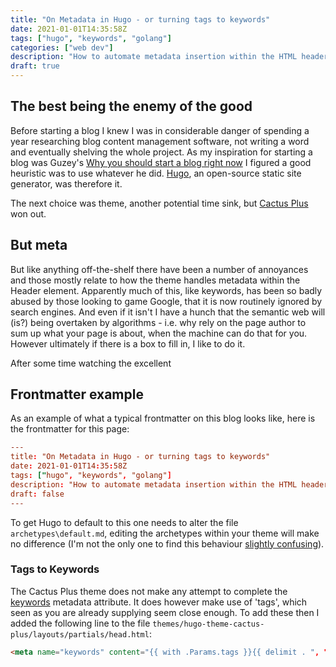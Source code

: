 ```yaml
---
title: "On Metadata in Hugo - or turning tags to keywords"
date: 2021-01-01T14:35:58Z
tags: ["hugo", "keywords", "golang"]
categories: ["web dev"]
description: "How to automate metadata insertion within the HTML header using Hugo open-source static site generator"
draft: true
---
```


## The best being the enemy of the good

Before starting a blog I knew I was in considerable danger of spending a year researching blog content management software, not writing a word and eventually shelving the whole project.  As my inspiration for starting a blog was Guzey's [Why you should start a blog right now](https://guzey.com/personal/why-have-a-blog/) I figured a good heuristic was to use whatever he did.  [Hugo](https://gohugo.io/), an open-source static site generator, was therefore it.

The next choice was theme, another potential time sink, but [Cactus Plus](https://themes.gohugo.io/hugo-theme-cactus-plus/) won out.

## But meta

But like anything off-the-shelf there have been a number of annoyances and those mostly relate to how the theme handles metadata within the Header element.  Apparently much of this, like keywords, has been so badly abused by those looking to game Google, that it is now routinely ignored by search engines.  And even if it isn't I have a hunch that the semantic web will (is?) being overtaken by algorithms - i.e. why rely on the page author to sum up what your page is about, when the machine can do that for you.  However ultimately if there is a box to fill in, I like to do it.

After some time watching the excellent 

## Frontmatter example

As an example of what a typical frontmatter on this blog looks like, here is the frontmatter for this page:

```toml
---
title: "On Metadata in Hugo - or turning tags to keywords"
date: 2021-01-01T14:35:58Z
tags: ["hugo", "keywords", "golang"]
description: "How to automate metadata insertion within the HTML header using Hugo open-source static site generator"
draft: false
---
```

To get Hugo to default to this one needs to alter the file `archetypes\default.md`, editing the archetypes within your theme will make no difference (I'm not the only one to find this behaviour [slightly confusing](https://discourse.gohugo.io/t/hugo-doesnt-use-theme-archetypes/8382)).

### Tags to Keywords

The Cactus Plus theme does not make any attempt to complete the [keywords](https://html.spec.whatwg.org/multipage/semantics.html#meta-keywords) metadata attribute.  It does however make use of 'tags', which seen as you are already supplying seem close enough.  To add these then I added the following line to the file `themes/hugo-theme-cactus-plus/layouts/partials/head.html`:

```html
<meta name="keywords" content="{{ with .Params.tags }}{{ delimit . ", "}}{{ end }}" />
```

